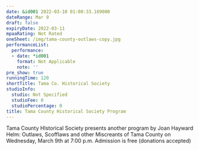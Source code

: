 ```yaml
---
date: &id001 2022-03-10 01:00:33.169000
dateRange: Mar 9
draft: false
expiryDate: 2022-03-11
mpaaRating: Not Rated
oneSheet: /img/tama-county-outlaws-copy.jpg
performanceList:
  performance:
  - date: *id001
    format: Not Applicable
    note: ''
pre_show: true
runningTime: 120
shortTitle: Tama Co. Historical Society
studioInfo:
  studio: Not Specified
  studioFee: 0
  studioPercentage: 0
title: Tama County Historical Society Program
---
```


Tama County HIstorical Society presents another program by Joan Hayward Helm: Outlaws, Scofflaws and other Miscreants of Tama County on Wednesday, March 9th at 7:00 p.m. Admission is free (donations accepted)